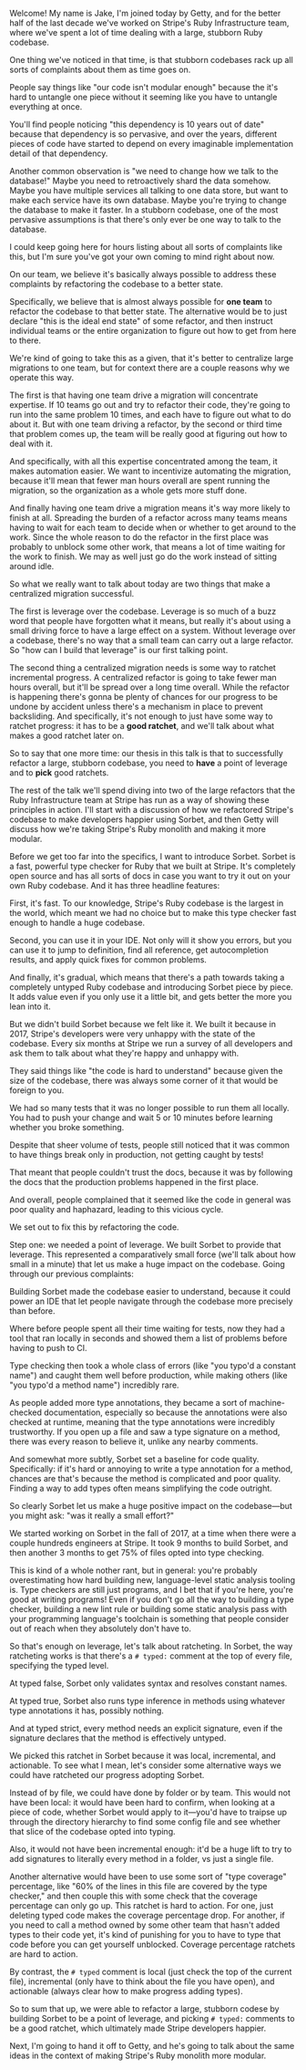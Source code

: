 Welcome! My name is Jake, I'm joined today by Getty, and for the better half of the last decade we've worked on Stripe's Ruby Infrastructure team, where we've spent a lot of time dealing with a large, stubborn Ruby codebase.

One thing we've noticed in that time, is that stubborn codebases rack up all sorts of complaints about them as time goes on.

People say things like "our code isn't modular enough" because the it's hard to untangle one piece without it seeming like you have to untangle everything at once.

You'll find people noticing "this dependency is 10 years out of date" because that dependency is so pervasive, and over the years, different pieces of code have started to depend on every imaginable implementation detail of that dependency.

Another common observation is "we need to change how we talk to the database!" Maybe you need to retroactively shard the data somehow. Maybe you have multiple services all talking to one data store, but want to make each service have its own database. Maybe you're trying to change the database to make it faster. In a stubborn codebase, one of the most pervasive assumptions is that there's only ever be one way to talk to the database.

I could keep going here for hours listing about all sorts of complaints like this, but I'm sure you've got your own coming to mind right about now.

On our team, we believe it's basically always possible to address these complaints by refactoring the codebase to a better state.

Specifically, we believe that is almost always possible for **one team** to refactor the codebase to that better state. The alternative would be to just declare "this is the ideal end state" of some refactor, and then instruct individual teams or the entire organization to figure out how to get from here to there.

We're kind of going to take this as a given, that it's better to centralize large migrations to one team, but for context there are a couple reasons why we operate this way.

The first is that having one team drive a migration will concentrate expertise. If 10 teams go out and try to refactor their code, they're going to run into the same problem 10 times, and each have to figure out what to do about it. But with one team driving a refactor, by the second or third time that problem comes up, the team will be really good at figuring out how to deal with it.

And specifically, with all this expertise concentrated among the team, it makes automation easier. We want to incentivize automating the migration, because it'll mean that fewer man hours overall are spent running the migration, so the organization as a whole gets more stuff done.

And finally having one team drive a migration means it's way more likely to finish at all. Spreading the burden of a refactor across many teams means having to wait for each team to decide when or whether to get around to the work. Since the whole reason to do the refactor in the first place was probably to unblock some other work, that means a lot of time waiting for the work to finish. We may as well just go do the work instead of sitting around idle.

So what we really want to talk about today are two things that make a centralized migration successful.

The first is leverage over the codebase. Leverage is so much of a buzz word that people have forgotten what it means, but really it's about using a small driving force to have a large effect on a system. Without leverage over a codebase, there's no way that a small team can carry out a large refactor. So "how can I build that leverage" is our first talking point.

The second thing a centralized migration needs is some way to ratchet incremental progress. A centralized refactor is going to take fewer man hours overall, but it'll be spread over a long time overall. While the refactor is happening there's gonna be plenty of chances for our progress to be undone by accident unless there's a mechanism in place to prevent backsliding. And specifically, it's not enough to just have some way to ratchet progress: it has to be a **good ratchet**, and we'll talk about what makes a good ratchet later on.

So to say that one more time: our thesis in this talk is that to successfully refactor a large, stubborn codebase, you need to **have** a point of leverage and to **pick** good ratchets.

The rest of the talk we'll spend diving into two of the large refactors that the Ruby Infrastructure team at Stripe has run as a way of showing these principles in action. I'll start with a discussion of how we refactored Stripe's codebase to make developers happier using Sorbet, and then Getty will discuss how we're taking Stripe's Ruby monolith and making it more modular.

Before we get too far into the specifics, I want to introduce Sorbet. Sorbet is a fast, powerful type checker for Ruby that we built at Stripe. It's completely open source and has all sorts of docs in case you want to try it out on your own Ruby codebase. And it has three headline features:

First, it's fast. To our knowledge, Stripe's Ruby codebase is the largest in the world, which meant we had no choice but to make this type checker fast enough to handle a huge codebase.

Second, you can use it in your IDE. Not only will it show you errors, but you can use it to jump to definition, find all reference, get autocompletion results, and apply quick fixes for common problems.

And finally, it's gradual, which means that there's a path towards taking a completely untyped Ruby codebase and introducing Sorbet piece by piece. It adds value even if you only use it a little bit, and gets better the more you lean into it.

But we didn't build Sorbet because we felt like it. We built it because in 2017, Stripe's developers were very unhappy with the state of the codebase. Every six months at Stripe we run a survey of all developers and ask them to talk about what they're happy and unhappy with.

They said things like "the code is hard to understand" because given the size of the codebase, there was always some corner of it that would be foreign to you.

We had so many tests that it was no longer possible to run them all locally. You had to push your change and wait 5 or 10 minutes before learning whether you broke something.

Despite that sheer volume of tests, people still noticed that it was common to have things break only in production, not getting caught by tests!

That meant that people couldn't trust the docs, because it was by following the docs that the production problems happened in the first place.

And overall, people complained that it seemed like the code in general was poor quality and haphazard, leading to this vicious cycle.

We set out to fix this by refactoring the code.

Step one: we needed a point of leverage. We built Sorbet to provide that leverage. This represented a comparatively small force (we'll talk about how small in a minute) that let us make a huge impact on the codebase. Going through our previous complaints:

Building Sorbet made the codebase easier to understand, because it could power an IDE that let people navigate through the codebase more precisely than before.

Where before people spent all their time waiting for tests, now they had a tool that ran locally in seconds and showed them a list of problems before having to push to CI.

Type checking then took a whole class of errors (like "you typo'd a constant name") and caught them well before production, while making others (like "you typo'd a method name") incredibly rare.

As people added more type annotations, they became a sort of machine-checked documentation, especially so because the annotations were also checked at runtime, meaning that the type annotations were incredibly trustworthy. If you open up a file and saw a type signature on a method, there was every reason to believe it, unlike any nearby comments.

And somewhat more subtly, Sorbet set a baseline for code quality. Specifically: if it's hard or annoying to write a type annotation for a method, chances are that's because the method is complicated and poor quality. Finding a way to add types often means simplifying the code outright.

So clearly Sorbet let us make a huge positive impact on the codebase—but you might ask: "was it really a small effort?"

We started working on Sorbet in the fall of 2017, at a time when there were a couple hundreds engineers at Stripe. It took 9 months to build Sorbet, and then another 3 months to get 75% of files opted into type checking.

This is kind of a whole nother rant, but in general: you're probably overestimating how hard building new, language-level static analysis tooling is. Type checkers are still just programs, and I bet that if you're here, you're good at writing programs! Even if you don't go all the way to building a type checker, building a new lint rule or building some static analysis pass with your programming language's toolchain is something that people consider out of reach when they absolutely don't have to.

So that's enough on leverage, let's talk about ratcheting. In Sorbet, the way ratcheting works is that there's a `# typed:` comment at the top of every file, specifying the typed level.

At typed false, Sorbet only validates syntax and resolves constant names.

At typed true, Sorbet also runs type inference in methods using whatever type annotations it has, possibly nothing.

And at typed strict, every method needs an explicit signature, even if the signature declares that the method is effectively untyped.

We picked this ratchet in Sorbet because it was local, incremental, and actionable. To see what I mean, let's consider some alternative ways we could have ratcheted our progress adopting Sorbet.

Instead of by file, we could have done by folder or by team. This would not have been local: it would have been hard to confirm, when looking at a piece of code, whether Sorbet would apply to it—you'd have to traipse up through the directory hierarchy to find some config file and see whether that slice of the codebase opted into typing.

Also, it would not have been incremental enough: it'd be a huge lift to try to add signatures to literally every method in a folder, vs just a single file.

Another alternative would have been to use some sort of "type coverage" percentage, like "60% of the lines in this file are covered by the type checker," and then couple this with some check that the coverage percentage can only go up. This ratchet is hard to action. For one, just deleting typed code makes the coverage percentage drop. For another, if you need to call a method owned by some other team that hasn't added types to their code yet, it's kind of punishing for you to have to type that code before you can get yourself unblocked. Coverage percentage ratchets are hard to action.

By contrast, the `# typed` comment is local (just check the top of the current file), incremental (only have to think about the file you have open), and actionable (always clear how to make progress adding types).

So to sum that up, we were able to refactor a large, stubborn codese by building Sorbet to be a point of leverage, and picking `# typed:` comments to be a good ratchet, which ultimately made Stripe developers happier.

Next, I'm going to hand it off to Getty, and he's going to talk about the same ideas in the context of making Stripe's Ruby monolith more modular.


<!-- vim:tw=0
-->

